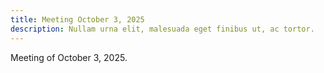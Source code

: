 ```yaml
---
title: Meeting October 3, 2025
description: Nullam urna elit, malesuada eget finibus ut, ac tortor.
---
```


Meeting of October 3, 2025. 